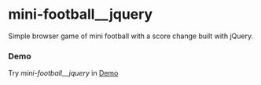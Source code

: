 # mini-football__jquery
Simple browser game of mini football with a score change built with jQuery.

### Demo
Try *mini-football__jquery* in [Demo](https://konsthardy.github.io/mini-football__jquery/)

